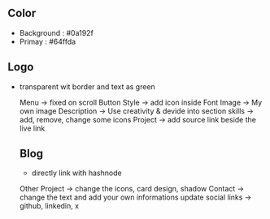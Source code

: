## Color

- Background : #0a192f
- Primay : #64ffda

## Logo

- transparent wit border and text as green

  Menu -> fixed on scroll
  Button Style -> add icon inside
  Font
  Image -> My own image
  Description -> Use creativity & devide into section
  skills -> add, remove, change some icons
  Project -> add source link beside the live link

  ## Blog

  - directly link with hashnode

  Other Project -> change the icons, card design, shadow
  Contact -> change the text and add your own informations
  update social links -> github, linkedin, x
